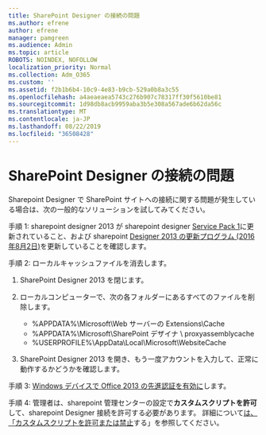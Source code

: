 ```yaml
---
title: SharePoint Designer の接続の問題
ms.author: efrene
author: efrene
manager: pamgreen
ms.audience: Admin
ms.topic: article
ROBOTS: NOINDEX, NOFOLLOW
localization_priority: Normal
ms.collection: Adm_O365
ms.custom: ''
ms.assetid: f2b1b6b4-10c9-4e83-b9cb-529a0b8a3c55
ms.openlocfilehash: a4aeaeaea5743c276b907c78317ff30f5610be81
ms.sourcegitcommit: 1d98db8acb9959aba3b5e308a567ade6b62da56c
ms.translationtype: MT
ms.contentlocale: ja-JP
ms.lasthandoff: 08/22/2019
ms.locfileid: "36508428"
---
```

# <a name="sharepoint-designer-connection-issues"></a>SharePoint Designer の接続の問題 

Sharepoint Designer で SharePoint サイトへの接続に関する問題が発生している場合は、次の一般的なソリューションを試してみてください。

手順 1: sharepoint designer 2013 が sharepoint designer [Service Pack 1](https://support.microsoft.com/help/2817441/description-of-microsoft-sharepoint-designer-2013-service-pack-1-sp1)に更新されていること、および sharepoint [Designer 2013 の更新プログラム (2016 年8月2日)](https://support.microsoft.com/help/3114721/august-2-2016-update-for-sharepoint-designer-2013-kb3114721)を更新していることを確認します。



手順 2: ローカルキャッシュファイルを消去します。

1. SharePoint Designer 2013 を閉じます。

2. ローカルコンピューターで、次の各フォルダーにあるすべてのファイルを削除します。

    - %APPDATA%\Microsoft\Web サーバーの Extensions\Cache
    - %APPDATA%\Microsoft\SharePoint デザイナ \ proxyassemblycache
    - %USERPROFILE%\AppData\Local\Microsoft\WebsiteCache

3. SharePoint Designer 2013 を開き、もう一度アカウントを入力して、正常に動作するかどうかを確認します。

手順 3: [Windows デバイスで Office 2013 の先進認証を有効に](https://docs.microsoft.com/office365/admin/security-and-compliance/enable-modern-authentication?redirectSourcePath=/article/Enable-Modern-Authentication-for-Office-2013-on-Windows-devices-7dc1c01a-090f-4971-9677-f1b192d6c910&view=o365-worldwide)します。

手順 4: 管理者は、sharepoint 管理センターの設定で**カスタムスクリプトを許可**して、sharepoint Designer 接続を許可する必要があります。 詳細について[は、「カスタムスクリプトを許可または禁止](https://docs.microsoft.com/sharepoint/allow-or-prevent-custom-script)する」を参照してください。


